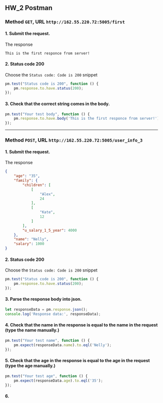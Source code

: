 ## HW_2 Postman

### Method `GET`,  URL `http://162.55.220.72:5005/first`

#### 1. Submit the request.

The response
```
This is the first responce from server!  
```

#### 2. Status code 200

Choose the `Status code: Code is 200` snippet
```js
pm.test("Status code is 200", function () {
    pm.response.to.have.status(200);
});
```

#### 3. Check that the correct string comes in the body.

```js
pm.test("Your test body", function () {
    pm.response.to.have.body('This is the first responce from server!');
});
```

***

### Method `POST`,  URL `http://162.55.220.72:5005/user_info_3`

#### 1. Submit the request.

The response
```json
{
    "age": "35",
    "family": {
        "children": [
            [
                "Alex",
                24
            ],
            [
                "Kate",
                12
            ]
        ],
        "u_salary_1_5_year": 4000
    },
    "name": "Nelly",
    "salary": 1000
}
```
#### 2. Status code 200

Choose the `Status code: Code is 200` snippet
```js
pm.test("Status code is 200", function () {
    pm.response.to.have.status(200);
});
```

#### 3. Parse the response body into json.

```js
let responseData = pm.response.json();  
console.log('Response data:', responseData);
```

#### 4. Check that the name in the response is equal to the name in the request (type the name manually.)

```js
pm.test("Your test name", function () {
    pm.expect(responseData.name).to.eql('Nelly');
});
```

#### 5. Check that the age in the response is equal to the age in the request (type the age manually.)


```js
pm.test("Your test age", function () {
    pm.expect(responseData.age).to.eql('35');
});
```

#### 6. 
